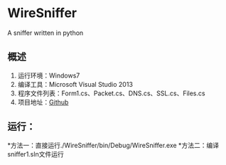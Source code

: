 # WireSniffer
A sniffer written in python

## 概述
1.	运行环境：Windows7
2.	编译工具：Microsoft Visual Studio 2013
3.	程序文件列表：Form1.cs、Packet.cs、DNS.cs、SSL.cs、Files.cs
4. 项目地址：[Github](https://github.com/SuperHenry2333/WireSniffer)

## 运行：
*方法一：直接运行./WireSniffer/bin/Debug/WireSniffer.exe
*方法二：编译sniffer1.sln文件运行
